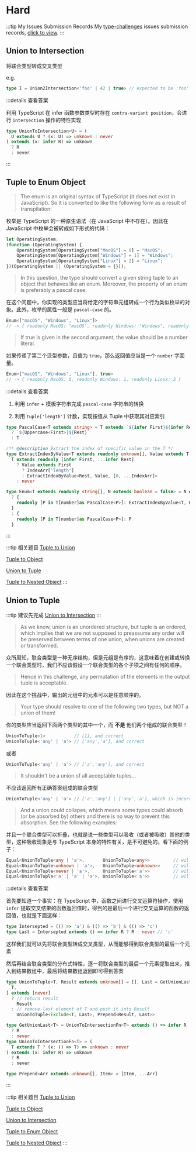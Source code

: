 # Hard

:::tip My Issues Submission Records
My [type-challenges](https://github.com/type-challenges/type-challenges) issues submission records, [click to view](https://github.com/type-challenges/type-challenges/issues?q=is%3Aissue+author%3APlasticine-Yang+is%3Aclosed).
:::

## Union to Intersection

将联合类型转成交叉类型

e.g.

```TypeScript
type I = Union2Intersection<'foo' | 42 | true> // expected to be 'foo' & 42 & true
```

:::details 查看答案

利用 TypeScript 在 infer 函数参数类型时存在 `contra-variant position`，会进行 `intersection` 操作的特性实现

```TypeScript
type UnionToIntersection<U> = (
  U extends U ? (x: U) => unknown : never
) extends (x: infer R) => unknown
  ? R
  : never
```

:::

## Tuple to Enum Object

> The enum is an original syntax of TypeScript (it does not exist in JavaScript). So it is converted to like the following form as a result of transpilation:

枚举是 TypeScript 的一种原生语法（在 JavaScript 中不存在）。因此在 JavaScript 中枚举会被转成如下形式的代码：

```JavaScript
let OperatingSystem;
(function (OperatingSystem) {
    OperatingSystem[OperatingSystem["MacOS"] = 0] = "MacOS";
    OperatingSystem[OperatingSystem["Windows"] = 1] = "Windows";
    OperatingSystem[OperatingSystem["Linux"] = 2] = "Linux";
})(OperatingSystem || (OperatingSystem = {}));
```

> In this question, the type should convert a given string tuple to an object that behaves like an enum. Moreover, the property of an enum is preferably a pascal case.

在这个问题中，你实现的类型应当将给定的字符串元组转成一个行为类似枚举的对象。此外，枚举的属性一般是 `pascal-case` 的。

```TypeScript
Enum<["macOS", "Windows", "Linux"]>
// -> { readonly MacOS: "macOS", readonly Windows: "Windows", readonly Linux: "Linux" }
```

> If true is given in the second argument, the value should be a number literal.

如果传递了第二个泛型参数，且值为 `true`，那么返回值应当是一个 `number` 字面量。

```TypeScript
Enum<["macOS", "Windows", "Linux"], true>
// -> { readonly MacOS: 0, readonly Windows: 1, readonly Linux: 2 }
```

:::details 查看答案

1. 利用 `infer` + 模板字符串完成 `pascal-case` 字符串的转换

2. 利用 `Tuple['length']` 计数，实现按值从 Tuple 中获取其对应索引

```TypeScript
type PascalCase<T extends string> = T extends `${infer First}${infer Rest}`
  ? `${Uppercase<First>}${Rest}`
  : T

/** @description Extract the index of specific value in the T */
type ExtractIndexByValue<T extends readonly unknown[], Value extends T[number], IndexArr extends number[] = []> =
  T extends readonly [infer First, ...infer Rest]
    ? Value extends First
      ? IndexArr['length']
      : ExtractIndexByValue<Rest, Value, [0, ...IndexArr]>
    : never

type Enum<T extends readonly string[], N extends boolean = false> = N extends true
  ? {
    readonly [P in T[number]as PascalCase<P>]: ExtractIndexByValue<T, P>
  }
  : {
    readonly [P in T[number]as PascalCase<P>]: P
  }
```

:::

:::tip 相关题目
[Tuple to Union](/type-challenges/medium#tuple-to-union) <Badge type="warning" text="medium" />

[Tuple to Object](/type-challenges/easy#tuple-to-object) <Badge type="tip" text="easy" />

[Union to Tuple](/type-challenges/hard#union-to-tuple) <Badge type="danger" text="hard" />

[Tuple to Nested Object](/type-challenges/medium#tuple-to-nested-object) <Badge type="warning" text="medium" />
:::

## Union to Tuple

:::tip
建议先完成 [Union to Intersection](/type-challenges/hard#union-to-intersection)
:::

> As we know, union is an unordered structure, but tuple is an ordered, which implies that we are not supposed to preassume any order will be preserved between terms of one union, when unions are created or transformed.

众所周知，联合类型是一种无序结构，但是元组是有序的，这意味着在创建或转换一个联合类型时，我们不应该假设一个联合类型的各个子项之间有任何的顺序。

> Hence in this challenge, any permutation of the elements in the output tuple is acceptable.

因此在这个挑战中，输出的元组中的元素可以是任意顺序的。

> Your type should resolve to one of the following two types, but NOT a union of them!

你的类型应当返回下面两个类型的其中一个，而 **不是** 他们两个组成的联合类型！

```TypeScript
UnionToTuple<1>           // [1], and correct
UnionToTuple<'any' | 'a'> // ['any','a'], and correct
```

或者

```TypeScript
UnionToTuple<'any' | 'a'> // ['a','any'], and correct
```

> It shouldn't be a union of all acceptable tuples...

不应该返回所有正确答案组成的联合类型

```TypeScript
UnionToTuple<'any' | 'a'> // ['a','any'] | ['any','a'], which is incorrect
```

> And a union could collapes, which means some types could absorb (or be absorbed by) others and there is no way to prevent this absorption. See the following examples:

并且一个联合类型可以折叠，也就是说一些类型可以吸收（或者被吸收）其他的类型，这种吸收现象是与 TypeScript 本身的特性有关，是不可避免的。看下面的例子：

```TypeScript
Equal<UnionToTuple<any | 'a'>,       UnionToTuple<any>>         // will always be a true
Equal<UnionToTuple<unknown | 'a'>,   UnionToTuple<unknown>>     // will always be a true
Equal<UnionToTuple<never | 'a'>,     UnionToTuple<'a'>>         // will always be a true
Equal<UnionToTuple<'a' | 'a' | 'a'>, UnionToTuple<'a'>>         // will always be a true
```

:::details 查看答案

首先要知道一个事实：在 TypeScript 中，函数之间进行交叉运算符操作，使用 `infer` 提取交叉结果的函数返回值时，得到的是最后一个进行交叉运算的函数的返回值，也就是下面这样：

```TypeScript
type Intersepted = (() => 'a') & (() => 'b') & (() => 'c')
type Last = Intersepted extends () => infer R ? R : never // 'c'
```

这样我们就可以先将联合类型转成交叉类型，从而能够得到联合类型的最后一个元素

然后再结合联合类型的分布式特性，逐一将联合类型的最后一个元素提取出来，推入到结果数组中，最后将结果数组返回即可得到答案

```TypeScript
type UnionToTuple<T, Result extends unknown[] = [], Last = GetUnionLast<T>> = [
  T,
] extends [never]
  ? // return result
    Result
  : // remove last element of T and push it into Result
    UnionToTuple<Exclude<T, Last>, Prepend<Result, Last>>

type GetUnionLast<T> = UnionToIntersectionFn<T> extends () => infer R
  ? R
  : never
type UnionToIntersectionFn<T> = (
  T extends T ? (x: () => T) => unknown : never
) extends (x: infer R) => unknown
  ? R
  : never

type Prepend<Arr extends unknown[], Item> = [Item, ...Arr]
```

:::

:::tip 相关题目
[Tuple to Union](/type-challenges/medium#tuple-to-union) <Badge type="warning" text="medium" />

[Tuple to Object](/type-challenges/easy#tuple-to-object) <Badge type="tip" text="easy" />

[Union to Intersection](/type-challenges/hard#union-to-intersection) <Badge type="danger" text="hard" />

[Tuple to Enum Object](/type-challenges/hard#tuple-to-enum-object) <Badge type="danger" text="hard" />

[Tuple to Nested Object](/type-challenges/medium#tuple-to-nested-object) <Badge type="warning" text="medium" />
:::
